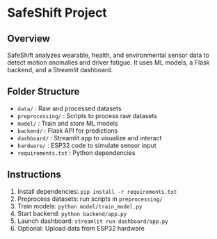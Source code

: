 # SafeShift Project

## Overview
SafeShift analyzes wearable, health, and environmental sensor data to detect motion anomalies and driver fatigue. It uses ML models, a Flask backend, and a Streamlit dashboard.

## Folder Structure
- `data/` : Raw and processed datasets
- `preprocessing/` : Scripts to process raw datasets
- `model/` : Train and store ML models
- `backend/` : Flask API for predictions
- `dashboard/` : Streamlit app to visualize and interact
- `hardware/` : ESP32 code to simulate sensor input
- `requirements.txt` : Python dependencies

## Instructions
1. Install dependencies: `pip install -r requirements.txt`
2. Preprocess datasets: run scripts in `preprocessing/`
3. Train models: `python model/train_model.py`
4. Start backend: `python backend/app.py`
5. Launch dashboard: `streamlit run dashboard/app.py`
6. Optional: Upload data from ESP32 hardware
